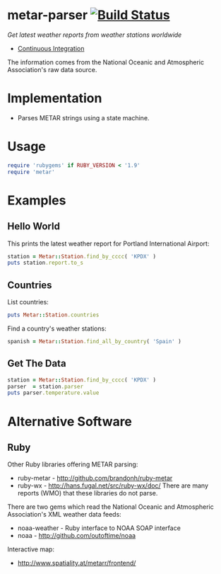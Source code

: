 metar-parser [![Build Status](https://secure.travis-ci.org/joeyates/metar-parser.png)][Continuous Integration]
============

*Get latest weather reports from weather stations worldwide*

  * [Continuous Integration]

[Continuous Integration]: http://travis-ci.org/joeyates/metar-parser "Build status by Travis-CI"

The information comes from the National Oceanic and Atmospheric Association's raw data source.

Implementation
==============

* Parses METAR strings using a state machine.

Usage
=====

```ruby
require 'rubygems' if RUBY_VERSION < '1.9'
require 'metar'
```

Examples
========

Hello World
-----------

This prints the latest weather report for Portland International Airport:

```ruby
station = Metar::Station.find_by_cccc( 'KPDX' )
puts station.report.to_s
```

Countries
---------

List countries:

```ruby
puts Metar::Station.countries
```

Find a country's weather stations:

```ruby
spanish = Metar::Station.find_all_by_country( 'Spain' )
```

Get The Data
------------
```ruby
station = Metar::Station.find_by_cccc( 'KPDX' )
parser  = station.parser
puts parser.temperature.value
```

Alternative Software
====================

Ruby
----

Other Ruby libraries offering METAR parsing:
* ruby-metar - http://github.com/brandonh/ruby-metar
* ruby-wx - http://hans.fugal.net/src/ruby-wx/doc/
There are many reports (WMO) that these libraries do not parse.

There are two gems which read the National Oceanic and Atmospheric Association's XML weather data feeds:
* noaa-weather - Ruby interface to NOAA SOAP interface
* noaa - http://github.com/outoftime/noaa

Interactive map:
* http://www.spatiality.at/metarr/frontend/

